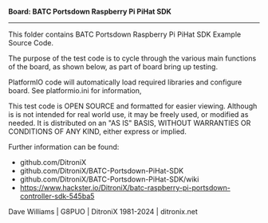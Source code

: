 **Board: BATC Portsdown Raspberry Pi PiHat SDK**

------------

This folder contains BATC Portsdown Raspberry Pi PiHat SDK Example Source Code.

  The purpose of the test code is to cycle through the various main functions of the board, as shown below, as part of board bring up testing.

  PlatformIO code will automatically load required libraries and configure board.   See platformio.ini for information,

  This test code is OPEN SOURCE and formatted for easier viewing.  Although is is not intended for real world use, it may be freely used, or modified as needed.
  It is distributed on an "AS IS" BASIS, WITHOUT WARRANTIES OR CONDITIONS OF ANY KIND, either express or implied.


Further information can be found:

-    github.com/DitroniX
-    github.com/DitroniX/BATC-Portsdown-PiHat-SDK
-    github.com/DitroniX/BATC-Portsdown-PiHat-SDK/wiki
-    https://www.hackster.io/DitroniX/batc-raspberry-pi-portsdown-controller-sdk-545ba5

Dave Williams | G8PUO | DitroniX 1981-2024 | ditronix.net
